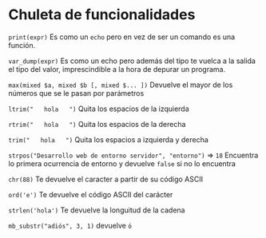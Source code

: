 # Chuleta de funcionalidades
`print(expr)` Es como un `echo` pero en vez de ser un comando es una función.

`var_dump(expr)`  Es como un echo pero además del tipo te vuelca a la salida el tipo del valor, imprescindible a la hora de depurar un programa.

`max(mixed $a, mixed $b [, mixed $... ])`   Devuelve el mayor de los números que se le pasan por parámetros


`ltrim("   hola   ")`   Quita los espacios de la izquierda

`rtrim("   hola   ")`   Quita los espacios de la derecha

`trim("   hola   ")`   Quita los espacios a izquierda y derecha

`strpos("Desarrollo web de entorno servidor", "entorno")` => `18` Encuentra lo primera ocurrencia de entorno y devuelve `false` si no lo encuentra

`chr(88)`   Te devuelve el caracter a partir de su código ASCII

`ord('e')`  Te devuelve el código ASCII del carácter

`strlen('hola')`  Te devuelve la longuitud de la cadena

`mb_substr("adiós", 3, 1)` devuelve `ó`
